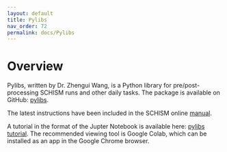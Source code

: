 ```yaml
---
layout: default
title: Pylibs
nav_order: 72
permalink: docs/Pylibs
---
```


# Overview
Pylibs, written by Dr. Zhengui Wang, is a Python library for pre/post-processing SCHISM runs and other daily tasks.
The package is available on GitHub: [pylibs](https://github.com/wzhengui/pylibs).

The latest instructions have been included in the SCHISM online [manual](https://schism-dev.github.io/schism/master/getting-started/pre-processing-with-pylib/overview.html).

A tutorial in the format of the Jupter Notebook is available here: [pylibs tutorial](https://colab.research.google.com/drive/1ZPyJznHlr7URYyE73qPcHNFxrlgwZVwb).
The recommended viewing tool is Google Colab, which can be installed as an app in the Google Chrome browser.
